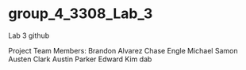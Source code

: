 # group_4_3308_Lab_3
Lab 3 github

Project Team Members:
Brandon Alvarez
Chase Engle
Michael Samon
Austen Clark
Austin Parker
Edward Kim
dab
